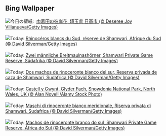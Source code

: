 ## Bing Wallpaper
![](https://www.bing.com/th?id=OHR.Qiufen2023_JA-JP6160561062_UHD.jpg&w=1000)今日の壁紙: &nbsp;[巾着田の彼岸花, 埼玉県 日高市 (© Deseree Joy Villanueva/Getty Images)](https://www.bing.com/th?id=OHR.Qiufen2023_JA-JP6160561062_UHD.jpg)
<br><br/>
![](https://www.bing.com/th?id=OHR.ShamwariRhino_FR-FR1116105589_UHD.jpg&w=1000)Today: [Rhinocéros blancs du Sud, réserve de Shamwari, Afrique du Sud  (© David Silverman/Getty Images)](https://www.bing.com/th?id=OHR.ShamwariRhino_FR-FR1116105589_UHD.jpg)
<br><br/>
![](https://www.bing.com/th?id=OHR.ShamwariRhino_DE-DE5605786066_UHD.jpg&w=1000)Today: [Zwei männliche Breitmaulnashörner, Shamwari Private Game Reserve, Südafrika (© David Silverman/Getty Images)](https://www.bing.com/th?id=OHR.ShamwariRhino_DE-DE5605786066_UHD.jpg)
<br><br/>
![](https://www.bing.com/th?id=OHR.ShamwariRhino_ES-ES4677538542_UHD.jpg&w=1000)Today: [Dos machos de rinoceronte blanco del sur, Reserva privada de caza de Shamwari, Sudáfrica (© David Silverman/Getty Images)](https://www.bing.com/th?id=OHR.ShamwariRhino_ES-ES4677538542_UHD.jpg)
<br><br/>
![](https://www.bing.com/th?id=OHR.CastellyGwyntUK_EN-GB8170990563_UHD.jpg&w=1000)Today: [Castell y Gwynt, Glyder Fach, Snowdonia National Park, North Wales, UK (© Alan Novelli/Alamy Stock Photo)](https://www.bing.com/th?id=OHR.CastellyGwyntUK_EN-GB8170990563_UHD.jpg)
<br><br/>
![](https://www.bing.com/th?id=OHR.ShamwariRhino_IT-IT0997464933_UHD.jpg&w=1000)Today: [Maschi di rinoceronte bianco meridionale, Riserva privata di Shamwari, Sudafrica (© David Silverman/Getty Images)](https://www.bing.com/th?id=OHR.ShamwariRhino_IT-IT0997464933_UHD.jpg)
<br><br/>
![](https://www.bing.com/th?id=OHR.ShamwariRhino_PT-BR2578968454_UHD.jpg&w=1000)Today: [Machos de rinoceronte branco do sul, Shamwari Private Game Reserve, África do Sul (© David Silverman/Getty Images)](https://www.bing.com/th?id=OHR.ShamwariRhino_PT-BR2578968454_UHD.jpg)
<br><br/>
